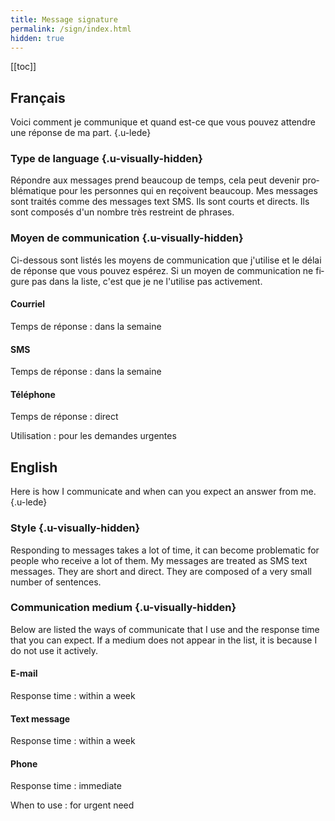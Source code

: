 ```yaml
---
title: Message signature
permalink: /sign/index.html
hidden: true
---
```


[[toc]]

<div lang="fr">

## Français

Voici comment je communique et quand est-ce que vous pouvez attendre une réponse de ma part. {.u-lede}

### Type de language {.u-visually-hidden}

Répondre aux messages prend beaucoup de temps, cela peut devenir problématique pour les personnes qui en reçoivent beaucoup.
Mes messages sont traités comme des messages text SMS. Ils sont courts et directs. Ils sont composés d'un nombre très restreint de phrases.

### Moyen de communication {.u-visually-hidden}

Ci-dessous sont listés les moyens de communication que j'utilise et le délai de réponse que vous pouvez espérez.
Si un moyen de communication ne figure pas dans la liste, c'est que je ne l'utilise pas activement.

#### Courriel

Temps de réponse
: dans la semaine

#### SMS

Temps de réponse
: dans la semaine

#### Téléphone

Temps de réponse
: direct

Utilisation
: pour les demandes urgentes
</div>

<div lang="en">
    
## English

Here is how I communicate and when can you expect an answer from me. {.u-lede}

### Style {.u-visually-hidden}

Responding to messages takes a lot of time, it can become problematic for people who receive a lot of them.
My messages are treated as SMS text messages. They are short and direct. They are composed of a very small number of sentences.

### Communication medium {.u-visually-hidden}

Below are listed the ways of communicate that I use and the response time that you can expect.
If a medium does not appear in the list, it is because I do not use it actively.

#### E-mail

Response time
: within a week

#### Text message

Response time
: within a week

#### Phone

Response time
: immediate

When to use
: for urgent need
</div>
